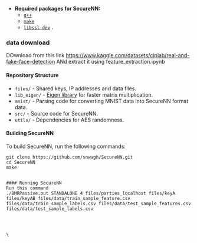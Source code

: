 

* **Required packages for SecureNN:**
  * [`g++`](https://packages.debian.org/testing/g++)
  * [`make`](https://packages.debian.org/testing/make)
  * [`libssl-dev`](https://packages.debian.org/testing/libssl-dev)
.


### data download
DOwnload from this link
https://www.kaggle.com/datasets/ciplab/real-and-fake-face-detection
ANd extract it using feature_extraction.ipynb

#### Repository Structure

* `files/`    - Shared keys, IP addresses and data files.
* `lib_eigen/`    - [Eigen library](http://eigen.tuxfamily.org/) for faster matrix multiplication.
* `mnist/`    - Parsing code for converting MNIST data into SecureNN format data.
* `src/`    - Source code for SecureNN.
* `utils/` - Dependencies for AES randomness.

#### Building SecureNN

To build SecureNN, run the following commands:

```
git clone https://github.com/snwagh/SecureNN.git
cd SecureNN
make


#### Running SecureNN
Run this command
./BMRPassive.out STANDALONE 4 files/parties_localhost files/keyA files/keyAB files/data/train_sample_feature.csv files/data/train_sample_labels.csv files/data/test_sample_features.csv files/data/test_sample_labels.csv 
```
```



\
